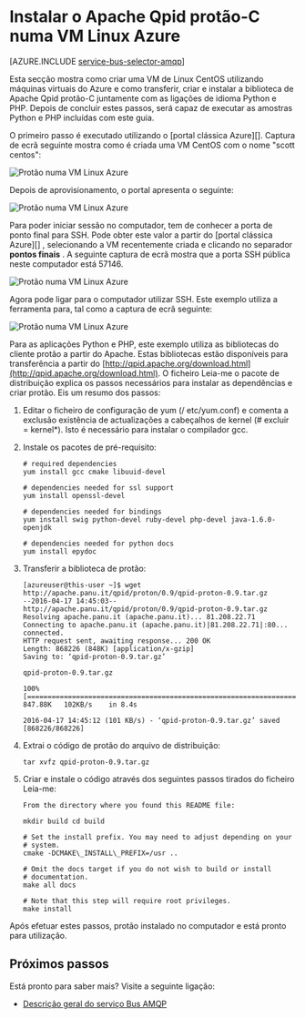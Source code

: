 <properties 
    pageTitle="Como instalar Apache Qpid protão-C numa VM Linux | Microsoft Azure"
    description="Como criar uma VM de Linux CentOS utilizando máquinas virtuais do Azure e como criar e instalar a biblioteca de Apache Qpid protão-C."
    services="service-bus"
    documentationCenter="na"
    authors="sethmanheim"
    manager="timlt"
    editor="" /> 
<tags 
    ms.service="service-bus"
    ms.devlang="na"
    ms.topic="article"
    ms.tgt_pltfrm="na"
    ms.workload="na"
    ms.date="09/29/2016"
    ms.author="sethm" />

# <a name="install-apache-qpid-proton-c-on-an-azure-linux-vm"></a>Instalar o Apache Qpid protão-C numa VM Linux Azure

[AZURE.INCLUDE [service-bus-selector-amqp](../../includes/service-bus-selector-amqp.md)]

Esta secção mostra como criar uma VM de Linux CentOS utilizando máquinas virtuais do Azure e como transferir, criar e instalar a biblioteca de Apache Qpid protão-C juntamente com as ligações de idioma Python e PHP. Depois de concluir estes passos, será capaz de executar as amostras Python e PHP incluídas com este guia.

O primeiro passo é executado utilizando o [portal clássica Azure][]. Captura de ecrã seguinte mostra como é criada uma VM CentOS com o nome "scott centos":

![Protão numa VM Linux Azure][0]

Depois de aprovisionamento, o portal apresenta o seguinte:

![Protão numa VM Linux Azure][1]

Para poder iniciar sessão no computador, tem de conhecer a porta de ponto final para SSH. Pode obter este valor a partir do [portal clássica Azure][] , selecionando a VM recentemente criada e clicando no separador **pontos finais** . A seguinte captura de ecrã mostra que a porta SSH pública neste computador está 57146.

![Protão numa VM Linux Azure][2]

Agora pode ligar para o computador utilizar SSH. Este exemplo utiliza a ferramenta para, tal como a captura de ecrã seguinte:

![Protão numa VM Linux Azure][3]

Para as aplicações Python e PHP, este exemplo utiliza as bibliotecas do cliente protão a partir do Apache. Estas bibliotecas estão disponíveis para transferência a partir do [http://qpid.apache.org/download.html](http://qpid.apache.org/download.html). O ficheiro Leia-me o pacote de distribuição explica os passos necessários para instalar as dependências e criar protão. Eis um resumo dos passos:

1.  Editar o ficheiro de configuração de yum (/ etc/yum.conf) e comenta a exclusão existência de actualizações a cabeçalhos de kernel (\# excluir = kernel\*). Isto é necessário para instalar o compilador gcc.

2.  Instale os pacotes de pré-requisito:

    ```
    # required dependencies 
    yum install gcc cmake libuuid-devel
    
    # dependencies needed for ssl support
    yum install openssl-devel
    
    # dependencies needed for bindings
    yum install swig python-devel ruby-devel php-devel java-1.6.0-openjdk
    
    # dependencies needed for python docs
    yum install epydoc
    ```

1.  Transferir a biblioteca de protão:

    ```
    [azureuser@this-user ~]$ wget http://apache.panu.it/qpid/proton/0.9/qpid-proton-0.9.tar.gz
    --2016-04-17 14:45:03--  http://apache.panu.it/qpid/proton/0.9/qpid-proton-0.9.tar.gz
    Resolving apache.panu.it (apache.panu.it)... 81.208.22.71
    Connecting to apache.panu.it (apache.panu.it)|81.208.22.71|:80... connected.
    HTTP request sent, awaiting response... 200 OK
    Length: 868226 (848K) [application/x-gzip]
    Saving to: ‘qpid-proton-0.9.tar.gz’
    
    qpid-proton-0.9.tar.gz                               
    
    100%[====================================================================================================================>] 847.88K   102KB/s    in 8.4s    
    
    2016-04-17 14:45:12 (101 KB/s) - ‘qpid-proton-0.9.tar.gz’ saved [868226/868226]
    ```

1.  Extrai o código de protão do arquivo de distribuição:

    ```
    tar xvfz qpid-proton-0.9.tar.gz
    ```

1.  Criar e instale o código através dos seguintes passos tirados do ficheiro Leia-me:

    ```
    From the directory where you found this README file:    
    
    mkdir build cd build
            
    # Set the install prefix. You may need to adjust depending on your      
    # system.       
    cmake -DCMAKE\_INSTALL\_PREFIX=/usr ..
            
    # Omit the docs target if you do not wish to build or install       
    # documentation.        
    make all docs
            
    # Note that this step will require root privileges.     
    make install
    ```

Após efetuar estes passos, protão instalado no computador e está pronto para utilização.

## <a name="next-steps"></a>Próximos passos

Está pronto para saber mais? Visite a seguinte ligação:

- [Descrição geral do serviço Bus AMQP][]

[Descrição geral do serviço Bus AMQP]: service-bus-amqp-overview.md
[0]: ./media/service-bus-amqp-apache/amqp-apache-1.png
[1]: ./media/service-bus-amqp-apache/amqp-apache-2.png
[2]: ./media/service-bus-amqp-apache/amqp-apache-3.png
[3]: ./media/service-bus-amqp-apache/amqp-apache-4.png

[Azure portal clássico]: http://manage.windowsazure.com


